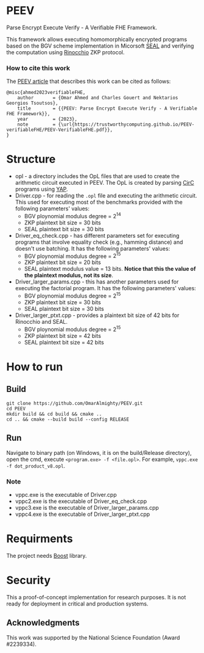 # PEEV
 Parse Encrypt Execute Verify -  A Verifiable FHE Framework.

This framework allows executing homomorphically encrypted programs based on the BGV scheme implementation in Micorsoft [SEAL](https://github.com/microsoft/SEAL) and verifying the computation using [Rinocchio](https://github.com/zkFHE/ringSNARK/tree/main) ZKP protocol.

### How to cite this work
The [PEEV article](https://github.com/TrustworthyComputing/PEEV-verifiableFHE/blob/main/docs/PEEV-VerifiableFHE.pdf) that describes this work can be cited as follows:

```
@misc{ahmed2023verifiableFHE,
    author       = {Omar Ahmed and Charles Gouert and Nektarios Georgios Tsoutsos},
    title        = {{PEEV: Parse Encrypt Execute Verify - A Verifiable FHE Framework}},
    year         = {2023},
    note         = {\url{https://trustworthycomputing.github.io/PEEV-verifiableFHE/PEEV-VerifiableFHE.pdf}},
}
```

# Structure
* opl - a directory includes the OpL files that are used to create the arithmetic circuit executed in PEEV. The OpL is created by parsing [CirC](https://github.com/circify/circ) programs using [YAP](https://github.com/TrustworthyComputing/YAParser.git).
* Driver.cpp - for reading the `.opl` file and executing the arithmetic circuit. This used for executing most of the benchmarks provided with the following parameters' values:
    * BGV ploynomial modulus degree = $2^{14}$
    * ZKP plaintext bit size = $30$ bits
    * SEAL plaintext bit size = $30$ bits
* Driver_eq_check.cpp - has different parameters set for executing programs that involve equality check (e.g., hamming distance) and doesn't use batching. It has the following parameters' values:
    * BGV ploynomial modulus degree = $2^{15}$
    * ZKP plaintext bit size = $20$ bits
    * SEAL plaintext modulus value = $13$ bits. **Notice that this the value of the plaintext modulus, not its size**.
* Driver_larger_params.cpp - this has another parameters used for executing the factorial program. It has the following parameters' values:
    * BGV ploynomial modulus degree = $2^{15}$
    * ZKP plaintext bit size = $30$ bits
    * SEAL plaintext bit size = $30$ bits 
* Driver_larger_ptxt.cpp - provides a plaintext bit size of 42 bits for Rinocchio and SEAL.
    * BGV ploynomial modulus degree = $2^{15}$
    * ZKP plaintext bit size = $42$ bits
    * SEAL plaintext bit size = $42$ bits 

# How to run
## Build
```
git clone https://github.com/OmarAlmighty/PEEV.git
cd PEEV
mkdir build && cd build && cmake ..
cd .. && cmake --build build --config RELEASE
```
## Run 
Navigate to binary path (on Windows, it is on the build/Release directory), open the cmd, execute `<program.exe> -f <file.opl>`. For example,
`vppc.exe -f dot_product_v8.opl`. 

### Note
* vppc.exe is the executable of Driver.cpp
* vppc2.exe is the executable of Driver_eq_check.cpp
* vppc3.exe is the executable of Driver_larger_params.cpp
* vppc4.exe is the executable of Driver_larger_ptxt.cpp

# Requirments
The project needs [Boost](https://www.boost.org/) library.

# Security
This a proof-of-concept implementation for research purposes. It is not ready for deployment in critical and production systems.

## Acknowledgments
This work was supported by the National Science Foundation (Award #2239334).


